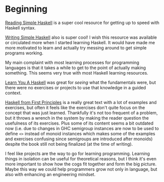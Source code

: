 # Beginning
[Reading Simple Haskell](https://soupi.github.io/rfc/reading_simple_haskell/) is a super cool resource for getting up to speed with Haskell syntax.

[Writing Simple Haskell](https://soupi.github.io/rfc/writing_simple_haskell/) also is super cool! I wish this resource was available or circulated more when I started learning Haskell. It would have made me more motivated to learn and actually try messing around to get simple programs working.

My main complaint with most learning processes for programming languages is that it takes a while to get to the point of actually making something. This seems very true with most Haskell learning resources.

[Learn You A Haskell](http://learnyouahaskell.com/) was great for _seeing_ what the fundamentals were, but there were no exercises or projects to use that knowledge in a guided context.

[Haskell from First Principles](http://haskellbook.com/) is a really great text with a lot of examples and exercises, but often it feels like the exercises don't quite focus on the concept that was just learned. Thankfully it's not too frequent of a problem, but it throws a wrench in the system by making the reader question the usefulness of its exercises. Plus some of its content seems a bit outdated now (i.e. due to changes in GHC semigroup instances are now to be used to define `<>` instead of monoid instances which makes some of the examples and exercises confusing since semigroups are introduced after monoids) despite the book still not being finalized (at the time of writing).

I feel like projects are the way to go for learning programming. Learning things in isolation can be useful for theoretical reasons, but I think it's even more important to show how the cogs fit together and form the big picture. Maybe this way we could help programmers grow not only in language, but also with enhancing an engineering mindset.
